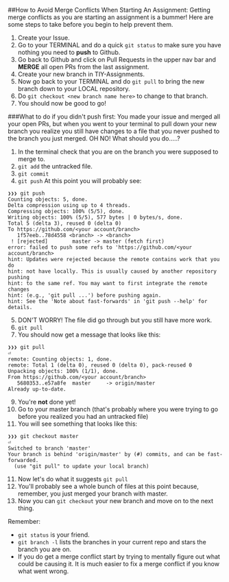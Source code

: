##How to Avoid Merge Conflicts When Starting An Assignment:
Getting merge conflicts as you are starting an assignment is a bummer! Here are some steps to take before you begin to help prevent them.

1. Create your Issue.
2. Go to your TERMINAL and do a quick `git status` to make sure you have nothing you need to **push** to Github. 
3. Go back to Github and click on Pull Requests in the upper nav bar and **MERGE** all open PRs from the last assignment. 
4. Create your new branch in TIY-Assignments.
4. Now go back to your TERMINAL and do `git pull` to bring the new branch down to your LOCAL repository. 
5. Do `git checkout <new branch name here>` to change to that branch. 
6. You should now be good to go! 

###What to do if you didn't push first:
You made your issue and merged all your open PRs, but when you went to your terminal to pull down your new branch you realize you still have changes to a file that you never pushed to the branch you just merged. OH NO! What should you do.....?

1. In the terminal check that you are on the branch you were supposed to merge to. 
2. `git add` the untracked file.
3. `git commit`
4. `git push` At this point you will probably see:
```
❯❯❯ git push
Counting objects: 5, done.
Delta compression using up to 4 threads.
Compressing objects: 100% (5/5), done.
Writing objects: 100% (5/5), 577 bytes | 0 bytes/s, done.
Total 5 (delta 3), reused 0 (delta 0)
To https://github.com/<your account/branch>
   1f57eeb..78d4558 <branch> -> <branch>
 ! [rejected]        master -> master (fetch first)
error: failed to push some refs to 'https://github.com/<your account/branch>
hint: Updates were rejected because the remote contains work that you do
hint: not have locally. This is usually caused by another repository pushing
hint: to the same ref. You may want to first integrate the remote changes
hint: (e.g., 'git pull ...') before pushing again.
hint: See the 'Note about fast-forwards' in 'git push --help' for details.
```
5. DON'T WORRY! The file did go through but you still have more work.
6. `git pull`
7. You should now get a message that looks like this:
```
❯❯❯ git pull                                                                ⏎
remote: Counting objects: 1, done.
remote: Total 1 (delta 0), reused 0 (delta 0), pack-reused 0
Unpacking objects: 100% (1/1), done.
From https://github.com/<your account/branch>
   5680353..e57a8fe  master     -> origin/master
Already up-to-date.
```
9. You're **not** done yet!
10. Go to your master branch (that's probably where you were trying to go before you realized you had an untracked file)
11. You will see something that looks like this:
```
❯❯❯ git checkout master                                                     ⏎
Switched to branch 'master'
Your branch is behind 'origin/master' by (#) commits, and can be fast-forwarded.
  (use "git pull" to update your local branch)
```  
11. Now let's do what it suggests `git pull`
12. You'll probably see a whole bunch of files at this point because, remember, you just merged your branch with master. 
13. Now you can `git checkout` your new branch and move on to the next thing.


Remember: 
* `git status` is your friend. 
* `git branch -l` lists the branches in your current repo and stars the branch you are on. 
* If you do get a merge conflict start by trying to mentally figure out what could be causing it. It is much easier to fix a merge conflict if you know what went wrong.
